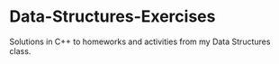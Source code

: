 # Data-Structures-Exercises
Solutions in C++ to homeworks and activities from my Data Structures class.
